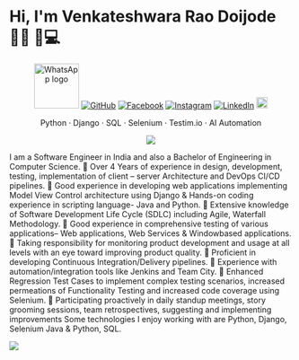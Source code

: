 # Hi, I'm Venkateshwara Rao Doijode 👋🏾 🏾‍💻

<p align="center">
	<a title="WhatsApp" href="https://commons.wikimedia.org/wiki/File:WhatsApp_logo.svg"><img width="80" alt="WhatsApp logo" src="https://upload.wikimedia.org/wikipedia/commons/thumb/f/f7/WhatsApp_logo.svg/128px-WhatsApp_logo.svg.png"></a>
	<a title="github" href="https://github.com/venkywarriors"><img src="https://img.shields.io/github/followers/venkywarriors.svg?label=GitHub&style=social" alt="GitHub"></a>
	<a title="facebook" href="https://www.facebook.com/619venky"><img src="https://img.shields.io/badge/Facebook-blue?style=flat&logo=facebook" alt="Facebook"></a> 
	<a title="Instagram" href="https://www.instagram.com/venkateshwara_rao/"><img src="https://img.shields.io/badge/Instagram-lightpink?style=flat&logo=Instagram" alt="Instagram"></a>
	<a title="linkedin" href="https://in.linkedin.com/in/venkateshwara-doijode"><img src="https://img.shields.io/badge/LinkedIn--_.svg?style=social&logo=linkedin" alt="LinkedIn"></a>
	<a title="Telegram Messenger" href="https://commons.wikimedia.org/wiki/File:Telegram_logo.svg"><img width="20" src="https://upload.wikimedia.org/wikipedia/commons/thumb/8/82/Telegram_logo.svg/512px-Telegram_logo.svg.png"></a>
<br/>
</p>

<p align="center">
	Python · Django · SQL · Selenium · Testim.io · AI Automation
</p>

<p align="center">
	<img src="https://github-readme-stats.vercel.app/api/?username=venkywarriors&show_icons=true&title_color=3380C4&icon_color=3380C4&text_color=edf2f7&bg_color=151515"></img>
</p>

I am a Software Engineer in India and also a Bachelor of Engineering in Computer Science.
 Over 4 Years of experience in design, development, testing, implementation of client – server Architecture and
DevOps CI/CD pipelines.
 Good experience in developing web applications implementing Model View Control architecture using Django &
Hands-on coding experience in scripting language- Java and Python.
 Extensive knowledge of Software Development Life Cycle (SDLC) including Agile, Waterfall Methodology.
 Good experience in comprehensive testing of various applications– Web applications, Web Services & Windowbased applications.
 Taking responsibility for monitoring product development and usage at all levels with an eye toward improving
product quality.
 Proficient in developing Continuous Integration/Delivery pipelines.
 Experience with automation/integration tools like Jenkins and Team City.
 Enhanced Regression Test Cases to implement complex testing scenarios, increased permeations of Functionality
Testing and increased code coverage using Selenium.
 Participating proactively in daily standup meetings, story grooming sessions, team retrospectives, suggesting and
implementing improvements
Some technologies I enjoy working with are Python, Django, Selenium Java & Python, SQL.

<img align="left" src="https://github.com/venkywarriors/venkywarriors/blob/master/output_Ae34Kd.gif"></a>


